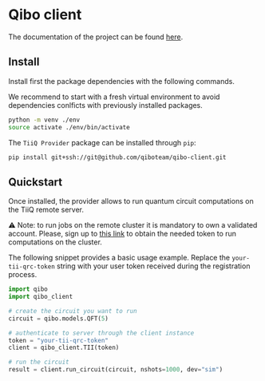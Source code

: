 # Qibo client

The documentation of the project can be found
[here](https://qibo.science/qibo-client/stable/).

## Install

Install first the package dependencies with the following commands.

We recommend to start with a fresh virtual environment to avoid dependencies
conlficts with previously installed packages.

```bash
python -m venv ./env
source activate ./env/bin/activate
```

The `TiiQ Provider` package can be installed through `pip`:

```bash
pip install git+ssh://git@github.com/qiboteam/qibo-client.git
```

## Quickstart

Once installed, the provider allows to run quantum circuit computations on the
TiiQ remote server.

:warning: Note: to run jobs on the remote cluster it is mandatory to own a
validated account.
Please, sign up to [this link](http://http://login.qrccluster.com:8010/) to
obtain the needed token to run computations on the cluster.

The following snippet provides a basic usage example.
Replace the `your-tii-qrc-token` string with your user token received during the
registration process.

```python
import qibo
import qibo_client

# create the circuit you want to run
circuit = qibo.models.QFT(5)

# authenticate to server through the client instance
token = "your-tii-qrc-token"
client = qibo_client.TII(token)

# run the circuit
result = client.run_circuit(circuit, nshots=1000, dev="sim")
```
